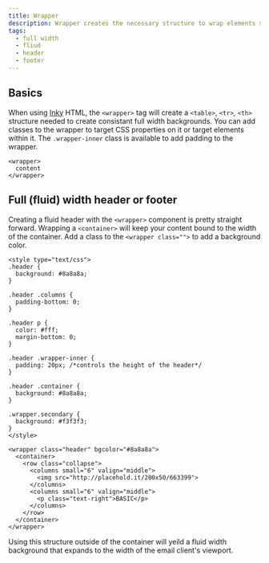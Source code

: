 ```yaml
---
title: Wrapper
description: Wrapper creates the necessary structure to wrap elements so that full width backgrounds can applied.
tags:
  - full width
  - fliud
  - header
  - footer
---
```


## Basics

When using [Inky](inky.html) HTML, the `<wrapper>` tag will create a `<table>`, `<tr>`, `<th>` structure needed to create consistant full width backgrounds. You can add classes to the wrapper to target CSS properties on it or target elements within it. The `.wrapper-inner` class is available to add padding to the wrapper.

```inky_example
<wrapper>
  content
</wrapper>
```

## Full (fluid) width header or footer

Creating a fluid header with the `<wrapper>` component is pretty straight forward. Wrapping a `<container>` will keep your content bound to the width of the container. Add a class to the `<wrapper class="">` to add a background color.

```inky_example
<style type="text/css">
.header {
  background: #8a8a8a;
}

.header .columns {
  padding-bottom: 0;
}

.header p {
  color: #fff;
  margin-bottom: 0;
}

.header .wrapper-inner {
  padding: 20px; /*controls the height of the header*/
}

.header .container {
  background: #8a8a8a;
}

.wrapper.secondary {
  background: #f3f3f3;
}
</style>

<wrapper class="header" bgcolor="#8a8a8a">
  <container>
    <row class="collapse">
      <columns small="6" valign="middle">
        <img src="http://placehold.it/200x50/663399">
      </columns>
      <columns small="6" valign="middle">
        <p class="text-right">BASIC</p>
      </columns>
    </row>
  </container>
</wrapper>
```

Using this structure outside of the container will yeild a fluid width background that expands to the width of the email client's viewport.


